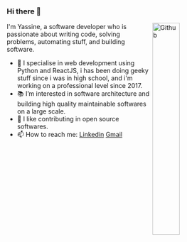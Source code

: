 ### Hi there 👋


<img width="35%" align="right" alt="Github" src="https://user-images.githubusercontent.com/48678280/88862734-4903af80-d201-11ea-968b-9c939d88a37c.gif" />

I'm Yassine, a software developer who is passionate about writing code, solving problems, automating stuff, and building software.

- 🔭 I specialise in  web development using Python and ReactJS, i has been doing geeky stuff since i was in high school, and i'm working on a professional level since 2017.
- 📚 I’m interested in software architecture and building high quality maintainable softwares on a large scale.
- 👯 I like contributing in open source softwares. 
- 📫 How to reach me: [Linkedin](https://www.linkedin.com/in/yassine-cheffai-2431b5104/) [Gmail](mailto:yacincheffai@gmail.com)
